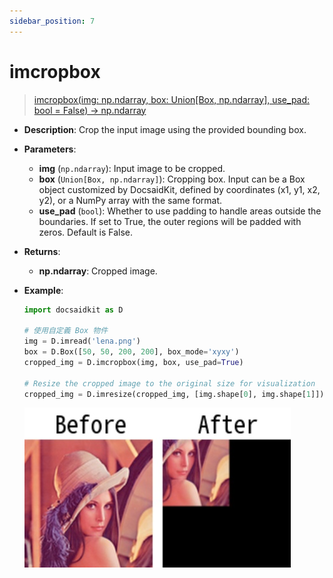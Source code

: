 ```yaml
---
sidebar_position: 7
---
```


# imcropbox

>[imcropbox(img: np.ndarray, box: Union[Box, np.ndarray], use_pad: bool = False) -> np.ndarray](https://github.com/DocsaidLab/DocsaidKit/blob/012540eebaebb2718987dd3ec0f7dcf40f403caa/docsaidkit/vision/functionals.py#L257)

- **Description**: Crop the input image using the provided bounding box.

- **Parameters**:

    - **img** (`np.ndarray`): Input image to be cropped.
    - **box** (`Union[Box, np.ndarray]`): Cropping box. Input can be a Box object customized by DocsaidKit, defined by coordinates (x1, y1, x2, y2), or a NumPy array with the same format.
    - **use_pad** (`bool`): Whether to use padding to handle areas outside the boundaries. If set to True, the outer regions will be padded with zeros. Default is False.

- **Returns**:

    - **np.ndarray**: Cropped image.

- **Example**:

    ```python
    import docsaidkit as D

    # 使用自定義 Box 物件
    img = D.imread('lena.png')
    box = D.Box([50, 50, 200, 200], box_mode='xyxy')
    cropped_img = D.imcropbox(img, box, use_pad=True)

    # Resize the cropped image to the original size for visualization
    cropped_img = D.imresize(cropped_img, [img.shape[0], img.shape[1]])
    ```

    ![imcropbox_box](./resource/test_imcropbox.jpg)
